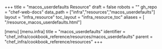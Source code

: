 +++
title = "macos_userdefaults Resource"
draft = false
robots = ""
gh_repo = "chef-web-docs"
data_path = ["infra","resources","macos_userdefaults"]
layout = "infra_resource"
toc_layout = "infra_resource_toc"
aliases = [ "/resource_macos_userdefaults.html"]

[menu]
  [menu.infra]
    title = "macos_userdefaults"
    identifier = "chef_infra/cookbook_reference/resources/macos_userdefaults"
    parent = "chef_infra/cookbook_reference/resources"
+++

<!-- The contents of this page are automatically generated from the macos_userdefaults.yaml file in the data directory. -->
<!-- To suggest a change, edit the https://github.com/chef/chef/blob/main/lib/chef/resource/macos_userdefaults.rb file
      and submit a pull request to the https://github.com/chef/chef repository. -->
